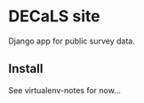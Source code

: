 DECaLS site
===========

Django app for public survey data.

Install
-------

See virtualenv-notes for now...
